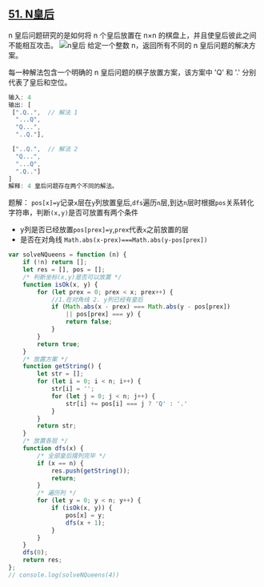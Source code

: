 ## [51. N皇后](https://leetcode-cn.com/problems/n-queens/)
n 皇后问题研究的是如何将 n 个皇后放置在 n×n 的棋盘上，并且使皇后彼此之间不能相互攻击。
![n皇后](https://assets.leetcode-cn.com/aliyun-lc-upload/uploads/2018/10/12/8-queens.png)
给定一个整数 n，返回所有不同的 n 皇后问题的解决方案。

每一种解法包含一个明确的 n 皇后问题的棋子放置方案，该方案中 'Q' 和 '.' 分别代表了皇后和空位。

``` javascript
输入: 4
输出: [
 [".Q..",  // 解法 1
  "...Q",
  "Q...",
  "..Q."],

 ["..Q.",  // 解法 2
  "Q...",
  "...Q",
  ".Q.."]
]
解释: 4 皇后问题存在两个不同的解法。
```
题解：
`pos[x]=y`记录`x`层在`y`列放置皇后,`dfs`遍历`n`层,到达`n`层时根据`pos`关系转化字符串，判断`(x,y)`是否可放置有两个条件 
- y列是否已经放置`pos[prex]=y`,`prex`代表`x`之前放置的层
- 是否在对角线 `Math.abs(x-prex)===Math.abs(y-pos[prex])` 
```javascript
var solveNQueens = function (n) {
    if (!n) return [];
    let res = [], pos = [];
    /* 判断坐标(x,y)是否可以放置 */
    function isOk(x, y) {
        for (let prex = 0; prex < x; prex++) {
            //1.在对角线 2. y列已经有皇后
            if (Math.abs(x - prex) === Math.abs(y - pos[prex])
                || pos[prex] === y) {
                return false;
            }
        }
        return true;
    }
    /* 放置方案 */
    function getString() {
        let str = [];
        for (let i = 0; i < n; i++) {
            str[i] = '';
            for (let j = 0; j < n; j++) {
                str[i] += pos[i] === j ? 'Q' : '.'
            }
        }
        return str;
    }
    /* 放置各层 */
    function dfs(x) {
        /* 全部皇后摆列完毕 */
        if (x == n) {
            res.push(getString());
            return;
        }
        /* 遍历列 */
        for (let y = 0; y < n; y++) {
            if (isOk(x, y)) {
                pos[x] = y;
                dfs(x + 1);
            }
        }
    }
    dfs(0);
    return res;
};
// console.log(solveNQueens(4))
```